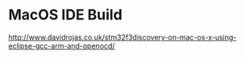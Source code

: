 # MacOS IDE Build

http://www.davidrojas.co.uk/stm32f3discovery-on-mac-os-x-using-eclipse-gcc-arm-and-openocd/
